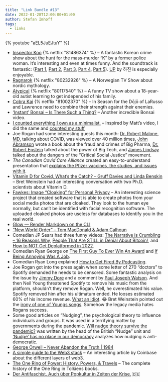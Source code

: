 ```yaml
---
title: "Link Bundle #13"
date: 2022-01-28T12:00:00+01:00
author: Stefan Imhoff
tags:
  - links
---
```


{% youtube "aEL5JuEJtuY" %}

- [Inspector Koo](https://www.themoviedb.org/tv/129475) {% netflix "81486374" %} – A fantastic Korean crime show about the hunt for the mass-murder “K” by a former police woman. It’s interesting and even at times funny. And the soundtrack is fantastic: ([Part 1](https://music.apple.com/de/album/inspector-koo-original-television-soundtrack-pt-1-single/1592680168), [Part 2](https://music.apple.com/de/album/inspector-koo-original-television-soundtrack-pt-2-single/1593378988), [Part 3](https://music.apple.com/de/album/inspector-koo-original-television-soundtrack-pt-3-single/1594602850), [Part 4](https://music.apple.com/de/album/inspector-koo-original-television-soundtrack-pt-4-single/1596904953), [Part 5](https://music.apple.com/de/album/inspector-koo-original-television-soundtrack-pt-5-ep/1597290750)). [UP](https://music.apple.com/de/album/up/1593378988?i=1593378989) by 하진 is especially enjoyable.
- [Ragnarok](https://www.themoviedb.org/tv/91557-ragnarok) {% netflix "80232926" %} – A Norwegian TV Show about nordic mythology.
- [Atypical](https://www.themoviedb.org/tv/71578-atypical) {% netflix "80117540" %} – A funny TV show about a 18-year-old autist learning to get independed of his family.
- [Cobra Kai](https://www.themoviedb.org/tv/77169-cobra-kai) {% netflix "81002370" %} – In Season for the Dōjō of LaRusso and Lawrence need to combine their strength against their enemies.
- [‘Instant’ Bonsai – Is There Such a Thing?](https://youtu.be/aEL5JuEJtuY) – Another incredible Bonsai video.
- [I counted everything I own as a minimalist.](https://youtu.be/BB8o8-EdZY0) – Inspired by Matt’s video, I did the same and [counted my stuff](/i-counted-everything-i-own/)
- Joe Rogan had some interesting guests this month: [Dr. Robert Malone, MD](https://open.spotify.com/episode/3SCsueX2bZdbEzRtKOCEyT), talking about COVID, was viewed over 40 million times, [John Abramson](https://open.spotify.com/episode/64ZsPU8e2CHvWQM9lqnLEY?si=3Xnus1F5RsiVCBwUMBCZrQ) wrote a book about the fraud and crimes of Big Pharma, [Dr. Robert Epstein](https://open.spotify.com/episode/4q0cNkAHQQMBTu4NmeNW7E) talked about the power of Big Tech, and [James Lindsay](https://open.spotify.com/episode/2rYwwE7hcpgsDo9vRVHxAI?si=CLJv7iQlRz2oGT8aEzayTg) talked about the dangers of the “Critical Social Justice” movement.
- _The Canadian Covid Care Alliance_ created an easy-to-understand presentation that [explains the Pfizer vaccines, the studies, and issues with it](https://www.canadiancovidcarealliance.org/media-resources/the-pfizer-inoculations-for-covid-19-more-harm-than-good-2/).
- [Vitamin D for Covid, What’s the Catch? – Gruff Davies and Linda Benskin](https://youtu.be/8LFkWiNP1wQ) – Bret Weinstein had an interesting conversation with two Ph.D. scientists about Vitamin&nbsp;D.
- [Fawkes: Image “Cloaking” for Personal Privacy](http://sandlab.cs.uchicago.edu/fawkes/) – An interesting science project that created software that is able to create photos from your social media photos that are cloaked. They look to the human eye normally, but can’t be identified with facial recognition software. The uploaded cloaked photos are useless for databases to identify you in the real world.
- [Glow — Render Markdown on the CLI](https://github.com/charmbracelet/glow)
- [“New World Order” – Tom MacDonald & Adam Calhoun](https://youtu.be/SO-yVHaAlyA)
- Comedian JP Sears had three funny videos: [The Narrative is Crumbling – 16 Reasons Why](https://youtu.be/D70kZDLGr4Q), [People That Are STILL in Denial About Bitcoin!](https://youtu.be/b4VPBeBElYs), and [How to NOT Get Deplatformed in 2022](https://youtu.be/JSNgV_CAm_c).
- Comedian Ryan George on [The First Guy To Ever Win An Award](https://youtu.be/s4q-6FI3CSI) and [If Being Annoying Was A Job](https://youtu.be/Lv7TBuOPi2c).
- Comedian Ryan Long explained [How to Get Fired By Podcasting](https://youtu.be/AYHclh80QkA).
- Joe Rogan got into the press again when some letter of 270 “doctors” to Spotify demanded he needs to be censored. Some fantastic analysis on the issue by [Jimmy Dore](https://youtu.be/JUavjbM3gi4) and a comment by [Paul Joseph Watson](https://youtu.be/E4isNEVgGOk). And then Neil Young threatened Spotify to remove his music from the platform, shouldn’t they remove Rogan. Well, he overestimated his value. Spotify removed him after his ultimatum ended. He looses estimated 60% of his income revenue. [What an idiot](https://youtu.be/pIAfNEcr6wo). 😂 Bret Weinstein pointed out the [irony of one of Youngs songs](https://twitter.com/BretWeinstein/status/1486194637500862470). Somehow the legacy media hates Rogans success.
- Some good articles on “Nudging”, the psychological theory to influence individuals and groups. It was used in a terrifying matter by governments during the pandemic. [Will nudge theory survive the pandemic?](https://unherd.com/2022/01/how-the-government-abused-nudge-theory/) was written by the head of the British “Nudge” unit and [‘Nudge’ has no place in our democracy](https://www.spiked-online.com/2022/01/14/nudge-has-no-place-in-our-democracy/) analyzes how nudging is anti-democratic.
- [George Orwell – Never Abandon the Truth | 1984](https://youtu.be/6iSa29Vk3DU)
- [A simple guide to the Web3 stack](https://blog.coinbase.com/a-simple-guide-to-the-web3-stack-785240e557f0) – An interesting article by Coinbase about the different layers of web3.
- [The One Ring of Power: History, Powers, & Travels](https://youtu.be/kxMO8xTLeoc) – The complete history of the One Ring in Tolkiens books.
- [Der Antifaschist. Auch über Popkultur in Zeiten der Krise.](https://youtu.be/a0zbQjcTJL4) 🇩🇪
